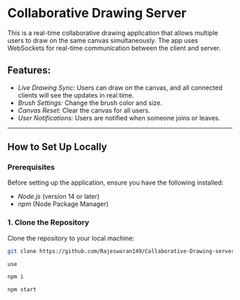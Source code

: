 # Collaborative Drawing Server

This is a real-time collaborative drawing application that allows multiple users to draw on the same canvas simultaneously. The app uses WebSockets for real-time communication between the client and server.

## Features:
- *Live Drawing Sync:* Users can draw on the canvas, and all connected clients will see the updates in real time.
- *Brush Settings:* Change the brush color and size.
- *Canvas Reset:* Clear the canvas for all users.
- *User Notifications:* Users are notified when someone joins or leaves.

---

## How to Set Up Locally

### Prerequisites
Before setting up the application, ensure you have the following installed:
- *Node.js* (version 14 or later)
- *npm* (Node Package Manager)

### 1. Clone the Repository

Clone the repository to your local machine:

```bash
git clone https://github.com/Rajeswaran149/Collaborative-Drawing-server.git

use

npm i

npm start

